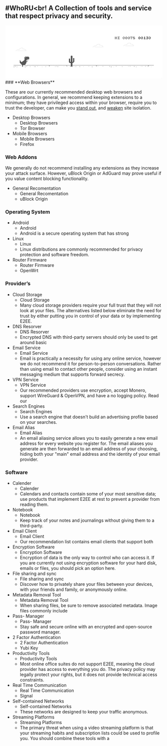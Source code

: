 #WhoRU<br!
A Collection of tools and service that respect privacy and security.
---
 <div><span class="frame"><img src="dino_rounded.gif"
                                            alt=""
                                            ></span>
                                </div>
### **Web Browsers**

These are our currently recommended desktop web browsers and configurations. In general, we recommend keeping extensions to a minimum; they have privileged access within your browser, require you to trust the developer, can make you [stand out](https://en.wikipedia.org/wiki/Device_fingerprint#Browser_fingerprint), and [weaken](https://groups.google.com/a/chromium.org/g/chromium-extensions/c/0ei-UCHNm34/m/lDaXwQhzBAAJ) site isolation.

 - Desktop Browsers
     - Desktop Browsers
     - Tor Browser
 - Mobile Browsers
     - Mobile Browsers
     - Firefox
### Web Addons

We generally do not recommend installing any extensions as they increase your attack surface. However, uBlock Origin or AdGuard may prove useful if you value content blocking functionality.

 - General Recomentation
     - General Recomentation
     - ​uBlock Origin
### Operating System

 - Android
     - Android
     - Android is a secure operating system that has strong 
 - Linux
     - Linux
     - Linux distributions are commonly recommended for privacy protection and software freedom.
 - Router Firmware
     - Router Firmware
     - OpenWrt
### Provider’s

 - Cloud Storage
     - Cloud Storage
     - Many cloud storage providers require your full trust that they will not look at your files. The alternatives listed below eliminate the need for trust by either putting you in control of your data or by implementing E2EE.
 - DNS Resorver
     - DNS Resorver
     - Encrypted DNS with third-party servers should only be used to get around basic 
 - Email Service
     - Email Service
     - Email is practically a necessity for using any online service, however we do not recommend it for person-to-person conversations. Rather than using email to contact other people, consider using an instant messaging medium that supports forward secrecy.
 - VPN Service
     - VPN Service
     - Our recommended providers use encryption, accept Monero, support WireGuard & OpenVPN, and have a no logging policy. Read our 
 - Search Engines
     - Search Engines
     - Use a search engine that doesn't build an advertising profile based on your searches.
 - Email Alias
     - Email Alias
     - An email aliasing service allows you to easily generate a new email address for every website you register for. The email aliases you generate are then forwarded to an email address of your choosing, hiding both your "main" email address and the identity of your email provider.
### Software

 - Calender
     - Calender
     - Calendars and contacts contain some of your most sensitive data; use products that implement E2EE at rest to prevent a provider from reading them.
 - Notebook
     - Notebook
     - Keep track of your notes and journalings without giving them to a third-party.
 - Email Client
     - Email Client
     - Our recommendation list contains email clients that support both
 - Encryption Software
     - Encryption Software
     - Encryption of data is the only way to control who can access it. If you are currently not using encryption software for your hard disk, emails or files, you should pick an option here.
 - File sharing and sync
     - File sharing and sync
     - Discover how to privately share your files between your devices, with your friends and family, or anonymously online.
 - Metadata Removal Tool
     - Metadata Removal Tool
     - When sharing files, be sure to remove associated metadata. Image files commonly include 
 - Pass- Manager
     - Pass- Manager
     - Stay safe and secure online with an encrypted and open-source password manager.
 - 2 Factor Authentication
     - 2 Factor Authentication
     - Yubi Key
 - Productivity Tools
     - Productivity Tools
     - Most online office suites do not support E2EE, meaning the cloud provider has access to everything you do. The privacy policy may legally protect your rights, but it does not provide technical access constraints.
 - Real Time Communication
     - Real Time Communication
     - Signal
 - Self-contained Networks
     - Self-contained Networks
     - These networks are designed to keep your traffic anonymous.
 - Streaming Platforms
     - Streaming Platforms
     - The primary threat when using a video streaming platform is that your streaming habits and subscription lists could be used to profile you. You should combine these tools with a 
